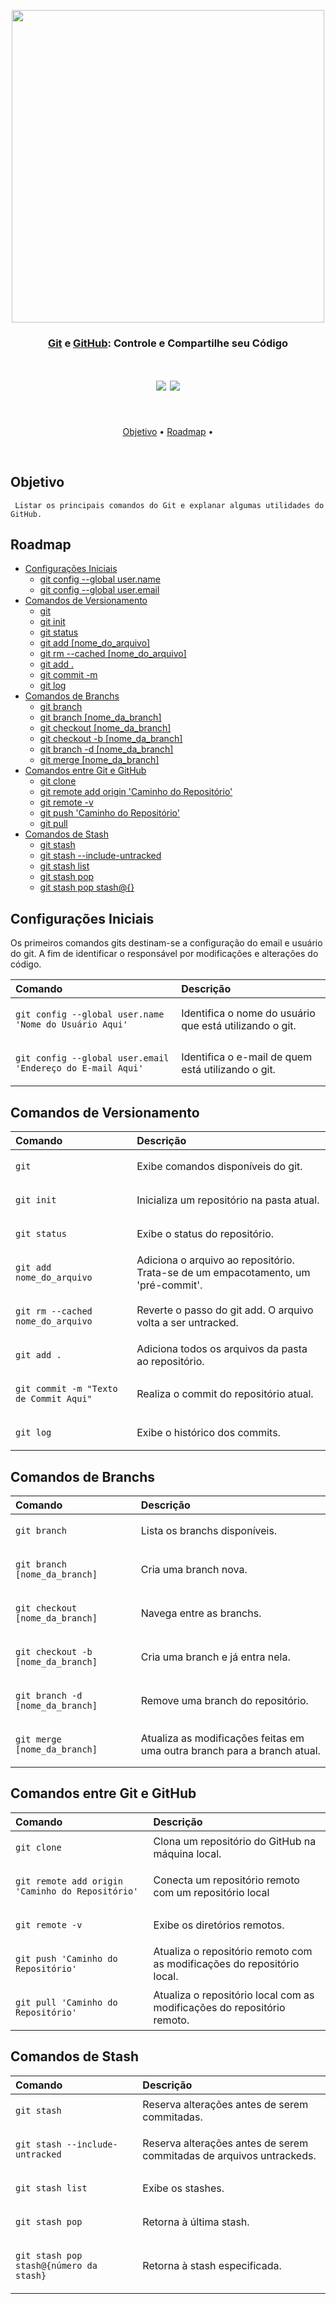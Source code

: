 <p align=center>
  <img src="https://videosdeti.com.br/wp-content/uploads/2018/12/git-githu-cover.png" width=500/>  
</p>

<h3 align="center">
  <a href="https://git-scm.com/">Git</a> e <a href="https://github.com/">GitHub</a>: Controle e Compartilhe seu Código
</h3>

<h1 align=center>
<img src='https://img.shields.io/badge/Autor-Erick%20Amorim-191F2B?style=flat-square'/>
  <a href="https://www.linkedin.com/in/erick-amorim-265667214/">
  <img src="https://img.shields.io/badge/LinkedIn-0077B5?style=for-the-badge&logo=linkedin&logoColor=white"/>
  </a>
</h1> <br>
 
<p align="center">
 <a href="#objetivo">Objetivo</a> •
 <a href="#roadmap">Roadmap</a> • 
</p> <br>

<h2 id='objetivo'>Objetivo</h2> 

```
 Listar os principais comandos do Git e explanar algumas utilidades do GitHub.
```

<h2 id='roadmap'>Roadmap</h2>

* [Configurações Iniciais](#config-iniciais)
  * [git config --global user.name](#1)
  * [git config --global user.email](#2)
* [Comandos de Versionamento](#com-vers)
  * [git](#3)
  * [git init](#4)
  * [git status](#5)
  * [git add [nome_do_arquivo]](#6)
  * [git rm --cached [nome_do_arquivo]](#7)
  * [git add .](#8)
  * [git commit -m](#9)
  * [git log](#10)
* [Comandos de Branchs](#com-bran)
  * [git branch](#11)
  * [git branch [nome_da_branch]](#12)
  * [git checkout [nome_da_branch]](#13)
  * [git checkout -b [nome_da_branch]](#14) 
  * [git branch -d [nome_da_branch]](#15)
  * [git merge [nome_da_branch]](#16)
* [Comandos entre Git e GitHub](#com-git-github)
  * [git clone](#17)
  * [git remote add origin 'Caminho do Repositório'](#18)
  * [git remote -v](#19)
  * [git push 'Caminho do Repositório'](#20)
  * [git pull](#21)
* [Comandos de Stash](#com-stash)
  * [git stash](#22)
  * [git stash --include-untracked](#23)
  * [git stash list](#24)
  * [git stash pop](#25)
  * [git stash pop stash@{}](#26)

<h2 id='config-iniciais'>Configurações Iniciais</h2>
<p> Os primeiros comandos gits destinam-se a configuração do email e usuário do git. A fim de identificar o responsável por modificações e  alterações do código.</p>

| Comando     | Descrição                           |
| :---------- | :---------------------------------- |
| <p id='1'>`git config --global user.name 'Nome do Usuário Aqui'`</p> | Identifica o nome do usuário que está utilizando o git. |
| <p id='2'>`git config --global user.email 'Endereço do E-mail Aqui'`</p> | Identifica o e-mail de quem está utilizando o git. |

<h2 id='com-vers'>Comandos de Versionamento</h2>

| Comando     | Descrição                           |
| :---------- | :---------------------------------- |
| <p id='3'>`git`</p> | Exibe comandos disponíveis do git. |
| <p id='4'>`git init`</p> | Inicializa um repositório na pasta atual. |
| <p id='5'>`git status`</p> | Exibe o status do repositório. |
| <p id='6'>`git add nome_do_arquivo`</p> | Adiciona o arquivo ao repositório. Trata-se de um empacotamento, um 'pré-commit'. |
| <p id='7'>`git rm --cached nome_do_arquivo`</p> | Reverte o passo do git add. O arquivo volta a ser untracked. |
| <p id='8'>`git add .`</p> | Adiciona todos os arquivos da pasta ao repositório. |
| <p id='9'>`git commit -m "Texto de Commit Aqui"`</p> | Realiza o commit do repositório atual. |
| <p id='10'>`git log`</p> | Exibe o histórico dos commits. |

<h2 id='com-bran'>Comandos de Branchs</h2>

| Comando     | Descrição                           |
| :---------- | :---------------------------------- |
| <p id='11'>`git branch`</p> | Lista os branchs disponíveis.|
| <p id='12'>`git branch [nome_da_branch]`</p> | Cria uma branch nova. |
| <p id='13'>`git checkout [nome_da_branch]`</p> | Navega entre as branchs. |
| <p id='14'>`git checkout -b [nome_da_branch]`</p> | Cria uma branch e já entra nela. |
| <p id='15'>`git branch -d [nome_da_branch]`</p> | Remove uma branch do repositório. |
| <p id='16'>`git merge [nome_da_branch]`</p> | Atualiza as modificações feitas em uma outra branch para a branch atual.|

<h2 id='com-git-github'>Comandos entre Git e GitHub </h2>

| Comando     | Descrição                           |
| :---------- | :---------------------------------- |
| <p id='17'>`git clone `</p> | Clona um repositório do GitHub na máquina local. |
| <p id='18'>`git remote add origin 'Caminho do Repositório'`</p>| Conecta um repositório remoto com um repositório local|
| <p id='19'>`git remote -v`</p> | Exibe os diretórios remotos. |
| <p id='20'>`git push 'Caminho do Repositório'`</p> | Atualiza o repositório remoto com as modificações do repositório local. |
| <p id='21'>`git pull 'Caminho do Repositório'`</p> | Atualiza o repositório local com as modificações do repositório remoto. |

<h2 id='com-stash'>Comandos de Stash</h2>

| Comando     | Descrição                           |
| :---------- | :---------------------------------- |
| <p id='22'>`git stash `</p> | Reserva alterações antes de serem commitadas. |
| <p id='23'>`git stash --include-untracked`</p>| Reserva alterações antes de serem commitadas de arquivos untrackeds. |
| <p id='24'>`git stash list`</p> | Exibe os stashes. |
| <p id='25'>`git stash pop`</p> | Retorna à última stash. |
| <p id='26'>`git stash pop stash@{número da stash}` | Retorna à stash especificada. |
